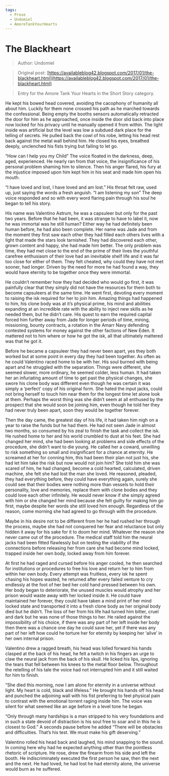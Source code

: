 ```yaml
---
tags:
  - Prose
  - Undomiel
  - AmoreTankYourHearts
---
```


# The Blackheart

> Author: Undomiel

> Original post: [https://availableblog42.blogspot.com/2017/01/the-blackheart.html](https://availableblog42.blogspot.com/2017/01/the-blackheart.html)

> Entry for the Amore Tank Your Hearts in the Short Story category.


He kept his bowed head covered, avoiding the cacophony of humanity all about him. Luckily for them none crossed his path as he marched towards the confessional. Being empty the booths sensors automatically retracted the door for him as he approached, once inside the door slid back into place now locked for his privacy until he manually opened it from within. The light inside was artificial but the level was low a subdued dark place for the telling of secrets. He pulled back the cowl of his robe, letting his head rest back against the metal wall behind him. He closed his eyes, breathed deeply, unclenched his fists trying but failing to let go.

“How can I help you my Child” The voice floated in the darkness, deep, aged, experienced. He nearly ran from that voice, the insignificance of his personal problem shaming him to silence. Then his anger flared, his fury at the injustice imposed upon him kept him in his seat and made him open his mouth.

“I have loved and lost, I have loved and am lost.” His  throat felt raw, used up, just saying the words a fresh anguish.
“I am listening my son” The deep voice responded and so with every word flaring pain through his soul he began to tell his story.

His name was Valentino Astrum, he was a capsuleer but only for the past two years. Before that he had been, it was strange to have to label it, now he was immortal was he still human? Either way he had definitely been human before, he had also been complete. Her name was Jade and from the moment they first saw each other they had filled each others lives with a light that made the stars look tarnished. They had discovered each other, grown content and happy, she had made him better. The only problem was time, they had met close to the end of the prime of their lives the youthful carefree enthusiasm of their love had an inevitable shelf life and it was far too close for either of them. They felt cheated, why could they have not met sooner, had longer. Driven by the need for more he had found a way, they would have eternity to be together once they were immortal.

He couldn’t remember how they had decided who would go first, it was painfully clear that they simply did not have the resources for them both to become capsuleers at the same time. He went first, devoting every moment to raising the isk required for her to join him. Amazing things had happened to him, his clone body was at it’s physical prime, his mind and abilities expanding at an incredible rate with the ability to inject new skills as he needed them, but he didn’t care. His quest to earn the required capital forced him further away from Jade for longer periods of time, mining, missioning, bounty contracts, a rotation in the Amarr Navy defending contested systems for money against the other factions of New Eden. It mattered not to him where or how he got the isk, all that ultimately mattered was  that he got it.

Before he became a capsuleer they had never been apart, yes they both worked but at some point in every day they had been together. As often as he could Valentino raced home to be with her. His soul burned with being apart and he struggled with the separation. Things were different, she seemed slower, more ordinary, he seemed colder, less human. It had taken her an infuriating amount of time to get past the physical changes, she swore his clone body was different even though he was certain it was simply a ‘perfect’ copy of his original form. She hated the input jacks, could not bring herself to touch him near them for the longest time let alone look at them. Perhaps the worst thing was she didn’t seem at all enthused by the prospect that she would soon be joining him, even though he told her they had never truly been apart, soon they would be together forever.

Then the day came, the greatest day of his life, it had taken him nigh on a year to raise the funds but he had them. He had not seen Jade in almost two months, so consumed by his zeal to finish the task and collect the isk. He rushed home to her and his world crumbled to dust at his feet. She had changed her mind, she had been looking at problems and side effects of the procedure, she didn’t want to die young. He called her a coward, unwilling to risk something so small and insignificant for a chance at eternity. He screamed at her for conning him, this had been their plan not just his, she had let him take the risk but now would not join him? She told him she was scared of him, he had changed, become a cold hearted, calculated, driven machine, she felt she had lost the man she loved. He reasoned, pleaded, they had everything before, they could have everything again, surely she could see that their bodies were nothing more than vessels to hold their personality, love and memories, replace them with clone bodies and they could love each other infinitely. He would never know if she simply agreed with him or she changed her mind because she felt guilty for making him go first, maybe despite her words she still loved him enough. Regardless of the reason, come morning she had agreed to go through with the procedure.

Maybe in his desire not to be different from her he had rushed her through the process, maybe she had not conquered her fear and reluctance but only hidden it away for his sake for it to doom her mind. Whatever the reason she never came out of the procedure. The medical staff told him the neural jacks had been fitted flawlessly but on testing the viability of the connections before releasing her from care she had become mind locked, trapped inside her own body, locked away from him forever. 

At first he had raged  and cursed before his anger cooled, he then searched for institutions or procedures to free his love and return her to him from within her own body. Every attempt was fruitless, every isk he spent chasing his hopes wasted, he returned after every failed venture to cry endlessly at the foot of her bed her cold hand pressed between his own. Her body began to deteriorate, the unused muscles would atrophy and her prison would waste away with her locked inside it. He could have maintained her forever, they could have taken a mind print of her mind locked state and transported it into a fresh clone body as her original body died but he didn’t. The loss of her from his life had turned him bitter, cruel and dark but he was none of those things to her. He railed against the impossibility of his choice, if there was any part of her left inside her body then there was a chance one day he could save her, yet if there was any part of her left how could he torture her for eternity by keeping her ‘alive’ in her own internal prison.

Valentino drew a ragged breath, his head was lolled forward his hands clasped at the back of his head, he felt a twitch in his fingers an urge to claw the neural jack from the back of his skull. He licked his lips, ignoring the tears that fell between his knees to the metal floor below. Throughout the retelling of his tale the voice had not interrupted him and it still waited for him to finish.

“She died this morning, now I am alone for eternity in a universe without light. My heart is cold, black and lifeless.” He brought his hands off his head and punched the adjoining wall with his fist preferring to feel physical pain to contrast with the emotional torrent raging inside him. The voice was silent for what seemed like an age before in a level tone he began.

“Only through many hardships is a man stripped to his very foundations and in such a state devoid of distraction is his soul free to soar and in this he is closest to God.” A seconds pause before he added “There will be obstacles and difficulties. That’s his test. We must make his gift deserving.”

Valentino rolled his head back and laughed, his mind snapping to the sound. In coming here why had he expected anything other than the pointless rhetoric of scripture. He rose, drew the firearm from his side and left the booth. He indiscriminately executed the first person he saw, then the next and the next. He had loved, he had lost he had eternity alone, the universe would burn as he suffered.
